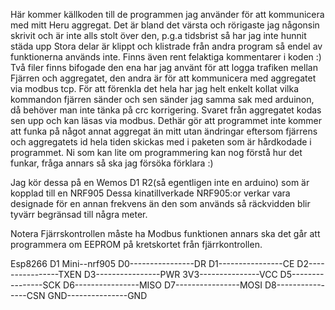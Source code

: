 Här kommer källkoden till de programmen jag använder för att kommunicera med mitt Heru aggregat. Det är bland det värsta och rörigaste jag någonsin skrivit och är inte alls stolt över den, p.g.a tidsbrist så har jag inte hunnit städa upp
Stora delar är klippt och klistrade från andra program så endel av funktionerna används inte. Finns även rent felaktiga kommentarer i koden :)
Två filer finns bifogade den ena har jag använt för att logga trafiken mellan Fjärren och aggregatet, den andra är för att kommunicera med aggregatet via modbus tcp. För att förenkla det hela har jag helt enkelt kollat vilka kommandon fjärren sänder och sen sänder jag samma sak med arduinon, då behöver man inte tänka på crc korrigering. Svaret från aggregatet kodas sen upp och kan läsas via modbus. Dethär gör att programmet inte kommer att funka på något annat aggregat än mitt utan ändringar eftersom fjärrens och aggregatets id hela tiden skickas med i paketen som är hårdkodade i programmet. Ni som kan lite om programmering kan nog förstå hur det funkar, fråga annars så ska jag försöka förklara :)

Jag kör dessa på en Wemos D1 R2(så egentligen inte en arduino) som är kopplad till en NRF905
Dessa kinatillverkade NRF905:or verkar vara designade för en annan frekvens än den som används så räckvidden blir tyvärr begränsad till några meter.

Notera Fjärrskontrollen måste ha Modbus funktionen annars ska det går att programmera om EEPROM på kretskortet från fjärrkontrollen.

Esp8266 D1 Mini--nrf905
D0----------------DR
D1----------------CE
D2----------------TXEN
D3----------------PWR
3V3---------------VCC
D5----------------SCK
D6----------------MISO
D7----------------MOSI
D8----------------CSN
GND---------------GND
